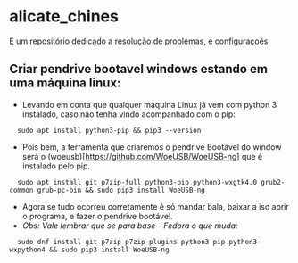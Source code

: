 # alicate_chines
É um repositório dedicado a resolução de problemas, e configuraçoẽs.  

## Criar pendrive bootavel windows estando em uma máquina linux:
-  Levando em conta que qualquer máquina Linux já vem com python 3 instalado, caso não tenha vindo acompanhado com o pip:
```
  sudo apt install python3-pip && pip3 --version      
```
-  Pois bem, a ferramenta que criaremos o pendrive Bootável do window será o (woeusb)[https://github.com/WoeUSB/WoeUSB-ng] que é instalado pelo pip.
```  
  sudo apt install git p7zip-full python3-pip python3-wxgtk4.0 grub2-common grub-pc-bin && sudo pip3 install WoeUSB-ng
```  
- Agora se tudo ocorreu corretamente é só mandar bala, baixar a iso abrir o programa, e fazer o pendrive bootável. 
- _Obs: Vale lembrar que se para base - Fedora o que muda:_  
```  
  sudo dnf install git p7zip p7zip-plugins python3-pip python3-wxpython4 && sudo pip3 install WoeUSB-ng
```
